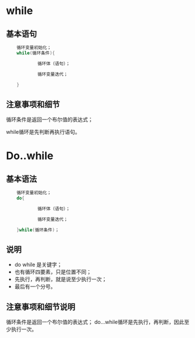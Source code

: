 # while

## 基本语句

```java
    循环变量初始化；
    while(循环条件){

            循环体（语句）；

            循环变量迭代；

    }
```

## 注意事项和细节

循环条件是返回一个布尔值的表达式；

 while循环是先判断再执行语句。

# Do..while

## 基本语法

```java
    循环变量初始化；
    do{

            循环体（语句）；

            循环变量迭代；

    }while(循环条件)；
```

## 说明

- do while 是关键字；
- 也有循环四要素，只是位置不同；
- 先执行，再判断，就是说至少执行一次；
- 最后有一个分号。

## 注意事项和细节说明

循环条件是返回一个布尔值的表达式；
do...while循环是先执行，再判断，因此至少执行一次。
